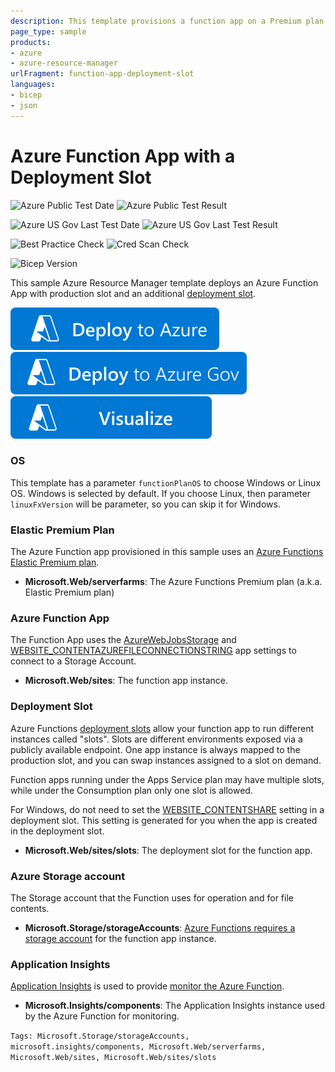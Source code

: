 ```yaml
---
description: This template provisions a function app on a Premium plan with production slot and an additional deployment slot.
page_type: sample
products:
- azure
- azure-resource-manager
urlFragment: function-app-deployment-slot
languages:
- bicep
- json
---
```

# Azure Function App with a Deployment Slot

![Azure Public Test Date](https://azurequickstartsservice.blob.core.windows.net/badges/quickstarts/microsoft.web/function-app-deployment-slot/PublicLastTestDate.svg)
![Azure Public Test Result](https://azurequickstartsservice.blob.core.windows.net/badges/quickstarts/microsoft.web/function-app-deployment-slot/PublicDeployment.svg)

![Azure US Gov Last Test Date](https://azurequickstartsservice.blob.core.windows.net/badges/quickstarts/microsoft.web/function-app-deployment-slot/FairfaxLastTestDate.svg)
![Azure US Gov Last Test Result](https://azurequickstartsservice.blob.core.windows.net/badges/quickstarts/microsoft.web/function-app-deployment-slot/FairfaxDeployment.svg)

![Best Practice Check](https://azurequickstartsservice.blob.core.windows.net/badges/quickstarts/microsoft.web/function-app-deployment-slot/BestPracticeResult.svg)
![Cred Scan Check](https://azurequickstartsservice.blob.core.windows.net/badges/quickstarts/microsoft.web/function-app-deployment-slot/CredScanResult.svg)

![Bicep Version](https://azurequickstartsservice.blob.core.windows.net/badges/quickstarts/microsoft.web/function-app-deployment-slot/BicepVersion.svg)

This sample Azure Resource Manager template deploys an Azure Function App with production slot and an additional <a href="https://docs.microsoft.com/en-us/azure/azure-functions/functions-deployment-slots">deployment slot</a>.

[![Deploy To Azure](https://raw.githubusercontent.com/Azure/azure-quickstart-templates/master/1-CONTRIBUTION-GUIDE/images/deploytoazure.svg?sanitize=true)](https://portal.azure.com/#create/Microsoft.Template/uri/https%3A%2F%2Fraw.githubusercontent.com%2FAzure%2Fazure-quickstart-templates%2Fmaster%2Fquickstarts%2Fmicrosoft.web%2Ffunction-app-deployment-slot%2Fazuredeploy.json)
[![Deploy To Azure US Gov](https://raw.githubusercontent.com/Azure/azure-quickstart-templates/master/1-CONTRIBUTION-GUIDE/images/deploytoazuregov.svg?sanitize=true)](https://portal.azure.us/#create/Microsoft.Template/uri/https%3A%2F%2Fraw.githubusercontent.com%2FAzure%2Fazure-quickstart-templates%2Fmaster%2Fquickstarts%2Fmicrosoft.web%2Ffunction-app-deployment-slot%2Fazuredeploy.json)
[![Visualize](https://raw.githubusercontent.com/Azure/azure-quickstart-templates/master/1-CONTRIBUTION-GUIDE/images/visualizebutton.svg?sanitize=true)](http://armviz.io/#/?load=https%3A%2F%2Fraw.githubusercontent.com%2FAzure%2Fazure-quickstart-templates%2Fmaster%2Fquickstarts%2Fmicrosoft.web%2Ffunction-app-deployment-slot%2Fazuredeploy.json)


### OS

This template has a parameter `functionPlanOS` to choose Windows or Linux OS. Windows is selected by default. If you choose Linux, then parameter `linuxFxVersion` will be parameter, so you can skip it for Windows.

### Elastic Premium Plan

The Azure Function app provisioned in this sample uses an [Azure Functions Elastic Premium plan](https://docs.microsoft.com/azure/azure-functions/functions-premium-plan#features).

+ **Microsoft.Web/serverfarms**: The Azure Functions Premium plan (a.k.a. Elastic Premium plan)

### Azure Function App

The Function App uses the [AzureWebJobsStorage](https://docs.microsoft.com/azure/azure-functions/functions-app-settings#azurewebjobsstorage) and [WEBSITE_CONTENTAZUREFILECONNECTIONSTRING](https://docs.microsoft.com/azure/azure-functions/functions-app-settings#website_contentazurefileconnectionstring) app settings to connect to a Storage Account.

+ **Microsoft.Web/sites**: The function app instance.

### Deployment Slot

Azure Functions [deployment slots](https://docs.microsoft.com/en-us/azure/azure-functions/functions-deployment-slots) allow your function app to run different instances called "slots". Slots are different environments exposed via a publicly available endpoint. One app instance is always mapped to the production slot, and you can swap instances assigned to a slot on demand.

Function apps running under the Apps Service plan may have multiple slots, while under the Consumption plan only one slot is allowed.

For Windows, do not need to set the [WEBSITE_CONTENTSHARE](https://docs.microsoft.com/en-us/azure/azure-functions/functions-app-settings#website_contentshare) setting in a deployment slot. This setting is generated for you when the app is created in the deployment slot.

+ **Microsoft.Web/sites/slots**: The deployment slot for the function app.

### Azure Storage account

The Storage account that the Function uses for operation and for file contents.

+ **Microsoft.Storage/storageAccounts**: [Azure Functions requires a storage account](https://docs.microsoft.com/azure/azure-functions/storage-considerations) for the function app instance.

### Application Insights

[Application Insights](https://docs.microsoft.com/azure/azure-monitor/app/app-insights-overview) is used to provide [monitor the Azure Function](https://docs.microsoft.com/azure/azure-functions/functions-monitoring).

+ **Microsoft.Insights/components**: The Application Insights instance used by the Azure Function for monitoring.

`Tags: Microsoft.Storage/storageAccounts, microsoft.insights/components, Microsoft.Web/serverfarms, Microsoft.Web/sites, Microsoft.Web/sites/slots`
